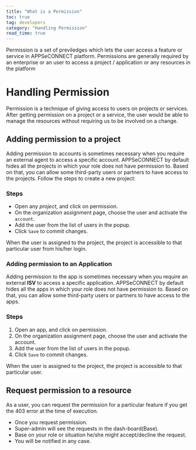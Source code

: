 ```yaml
---
title: "What is a Permission"
toc: true
tag: developers
category: "Handling Permission"
read_time: true
---
```

Permission is a set of previledges which lets the user access a feature or service in APPSeCONNECT platform. Permissions are generally required by an enterprise or an user to access a project / application or any resources in the platform

# Handling Permission

Permission is a technique of giving access to users on projects or services. After getting permission on a project or a service, the user would be able to manage the resources without requiring us to be involved on a change. 

## Adding permission to a project
Adding permission to accounts is sometimes necessary when you require an external agent to access a specific account. APPSeCONNECT by default hides all the projects in which your role does not have permission to. Based on that, you can allow some third-party users or partners to have access to the projects. Follow the steps to create a new project: 

### Steps

+ Open any *project*, and click on permission.
+ On the organization assignment page, choose the user and activate the `account`. 
+ Add the user from the list of users in the popup.
+ Click `Save` to commit changes. 

When the user is assigned to the project, the project is accessible to that particular user from his/her login. 


### Adding permission to an Application

Adding permission to the app is sometimes necessary when you require an external **ISV** to access a specific application. APPSeCONNECT by default hides all the apps in which your role does not have permission to. Based on that, you can allow some third-party users or partners to have access to the apps.

### Steps

1. Open an app, and click on permission.
2. On the organization assignment page, choose the user and activate the account. 
3. Add the user from the list of users in the popup.
4. Click `Save` to commit changes.

When the user is assigned to the project, the project is accessible to that particular user.

## Request permission to a resource

As a user, you can request the permission for a particular feature if you get the 403 error at the time of execution.

* Once you request permission.
* Super-admin will see the requests in the dash-board(Base).
* Base on your role or situation he/she might accept/decline the request.
* You will be notified in any case.


